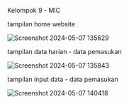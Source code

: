 Kelompok 9 - MIC
 
 tampilan home website
 
![Screenshot 2024-05-07 135629](https://github.com/naisyaql/aplikasi-keuangan-api/assets/122934277/37db20ab-e6a2-43fb-ae98-aa58e61b80e4)

 
tampilan data harian - data pemasukan

![Screenshot 2024-05-07 135843](https://github.com/naisyaql/aplikasi-keuangan-api/assets/122934277/6b74196b-30d4-4130-bfd9-3fd23db49763)


tampilan input data - data pemasukan

![Screenshot 2024-05-07 140418](https://github.com/naisyaql/aplikasi-keuangan-api/assets/122934277/daad226d-fea1-4941-9e00-821cefe872d3)

